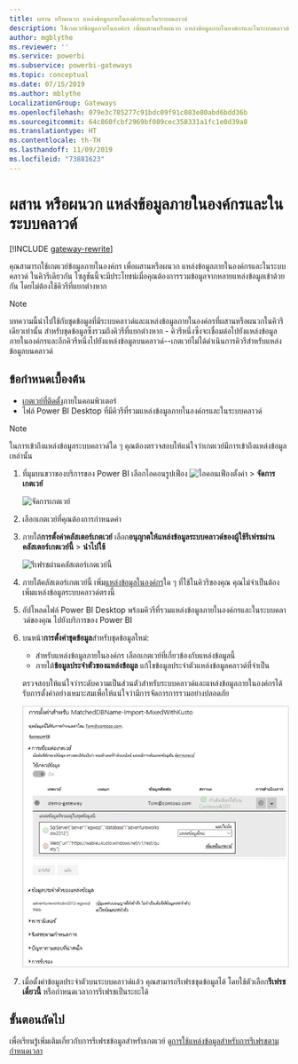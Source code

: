 ```yaml
---
title: ผสาน หรือผนวก แหล่งข้อมูลภายในองค์กรและในระบบคลาวด์
description: ใช้เกตเวย์ข้อมูลภายในองค์กร เพื่อผสานหรือผนวก แหล่งข้อมูลภายในองค์กรและในระบบคลาวด์ ในคิวรีเดียวกัน
author: mgblythe
ms.reviewer: ''
ms.service: powerbi
ms.subservice: powerbi-gateways
ms.topic: conceptual
ms.date: 07/15/2019
ms.author: mblythe
LocalizationGroup: Gateways
ms.openlocfilehash: 079e3c785277c91bdc09f91c083e80abd6bdd36b
ms.sourcegitcommit: 64c860fcbf2969bf089cec358331a1fc1e0d39a8
ms.translationtype: HT
ms.contentlocale: th-TH
ms.lasthandoff: 11/09/2019
ms.locfileid: "73881623"
---
```

# <a name="merge-or-append-on-premises-and-cloud-data-sources"></a>ผสาน หรือผนวก แหล่งข้อมูลภายในองค์กรและในระบบคลาวด์

[!INCLUDE [gateway-rewrite](includes/gateway-rewrite.md)]

คุณสามารถใช้เกตเวย์ข้อมูลภายในองค์กร เพื่อผสานหรือผนวก แหล่งข้อมูลภายในองค์กรและในระบบคลาวด์ ในคิวรีเดียวกัน โซลูชันนี้จะมีประโยชน์เมื่อคุณต้องการรวมข้อมูลจากหลายแหล่งข้อมูลเข้าด้วยกัน โดยไม่ต้องใช้คิวรีที่แยกต่างหาก

>[!NOTE]
>บทความนี้นำไปใช้กับชุดข้อมูลที่มีระบบคลาวด์และแหล่งข้อมูลภายในองค์กรที่ผสานหรือผนวกในคิวรีเดียวเท่านั้น สำหรับชุดข้อมูลซึ่งรวมถึงคิวรีที่แยกต่างหาก - คิวรีหนึ่งซึ่งจะเชื่อมต่อไปยังแหล่งข้อมูลภายในองค์กรและอีกคิวรีหนึ่งไปยังแหล่งข้อมูลบนคลาวด์--เกตเวย์ไม่ได้ดำเนินการคิวรีสำหรับแหล่งข้อมูลบนคลาวด์

## <a name="prerequisites"></a>ข้อกำหนดเบื้องต้น

- [เกตเวย์ที่ติดตั้ง](/data-integration/gateway/service-gateway-install)ภายในคอมพิวเตอร์
- ไฟล์ Power BI Desktop ที่มีคิวรีที่รวมแหล่งข้อมูลภายในองค์กรและในระบบคลาวด์

>[!NOTE]
>ในการเข้าถึงแหล่งข้อมูลระบบคลาวด์ใด ๆ คุณต้องตรวจสอบให้แน่ใจว่าเกตเวย์มีการเข้าถึงแหล่งข้อมูลเหล่านั้น

1. ที่มุมบนขวาของบริการของ Power BI เลือกไอคอนรูปเฟือง ![ไอคอนเฟืองตั้งค่า](media/service-gateway-mashup-on-premises-cloud/icon-gear.png) > **จัดการเกตเวย์**

    ![จัดการเกตเวย์](media/service-gateway-mashup-on-premises-cloud/manage-gateways.png)

2. เลือกเกตเวย์ที่คุณต้องการกำหนดค่า

3. ภายใต้**การตั้งค่าคลัสเตอร์เกตเวย์** เลือก**อนุญาตให้แหล่งข้อมูลระบบคลาวด์ของผู้ใช้รีเฟรชผ่านคลัสเตอร์เกตเวย์นี้** > **นำไปใช้**

    ![รีเฟรชผ่านคลัสเตอร์เกตเวย์นี้](media/service-gateway-mashup-on-premises-cloud/refresh-gateway-cluster.png)

4. ภายใต้คลัสเตอร์เกตเวย์นี้ เพิ่ม[แหล่งข้อมูลในองค์กร](service-gateway-enterprise-manage-scheduled-refresh.md#add-a-data-source)ใด ๆ ที่ใช้ในคิวรีของคุณ คุณไม่จำเป็นต้องเพิ่มแหล่งข้อมูลระบบคลาวด์ตรงนี้

5. อัปโหลดไฟล์ Power BI Desktop พร้อมคิวรีที่รวมแหล่งข้อมูลภายในองค์กรและในระบบคลาวด์ของคุณ ไปยังบริการของ Power BI

6. บนหน้า**การตั้งค่าชุดข้อมูล**สำหรับชุดข้อมูลใหม่:

   - สำหรับแหล่งข้อมูลภายในองค์กร เลือกเกตเวย์ที่เกี่ยวข้องกับแหล่งข้อมูลนี้
   - ภายใต้**ข้อมูลประจำตัวของแหล่งข้อมูล** แก้ไขข้อมูลประจำตัวแหล่งข้อมูลคลาวด์ที่จำเป็น

    ตรวจสอบให้แน่ใจว่าระดับความเป็นส่วนตัวสำหรับระบบคลาวด์และแหล่งข้อมูลภายในองค์กรได้รับการตั้งค่าอย่างเหมาะสมเพื่อให้แน่ใจว่ามีการจัดการการรวมอย่างปลอดภัย

     ![การตั้งค่าชุดข้อมูล](media/service-gateway-mashup-on-premises-cloud/dataset-settings.png)

7. เมื่อตั้งค่าข้อมูลประจำตัวบนระบบคลาวด์แล้ว คุณสามารถรีเฟรชชุดข้อมูลได้ โดยใช้ตัวเลือก**รีเฟรชเดี๋ยวนี้** หรือกำหนดเวลาการรีเฟรชเป็นระยะได้

## <a name="next-steps"></a>ขั้นตอนถัดไป

เพื่อเรียนรู้เพิ่มเติมเกี่ยวกับการรีเฟรชข้อมูลสำหรับเกตเวย์ ดู[การใช้แหล่งข้อมูลสำหรับการรีเฟรชตามกำหนดเวลา](service-gateway-enterprise-manage-scheduled-refresh.md#use-the-data-source-for-scheduled-refresh)
